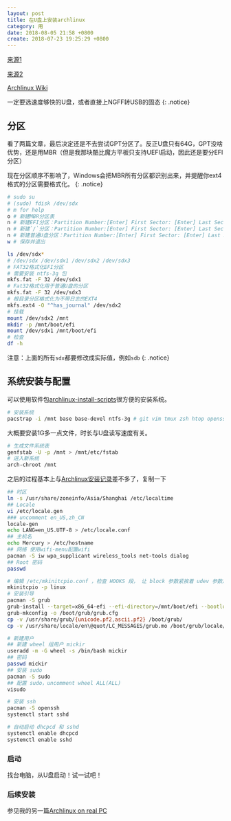 ```yaml
---
layout: post
title: 在U盘上安装archlinux
category: 用
date: 2018-08-05 21:58 +0800
create: 2018-07-23 19:25:29 +0800
---
```


[来源1](https://www.cnblogs.com/askDing/p/5111352.html)

[来源2](https://www.jianshu.com/p/44daa17ed60c)

[Archlinux Wiki](https://wiki.archlinux.org/index.php/Installing_Arch_Linux_on_a_USB_key_(%E7%AE%80%E4%BD%93%E4%B8%AD%E6%96%87))

一定要选速度够快的U盘，或者直接上NGFF转USB的固态
{: .notice}

## 分区
看了两篇文章，最后决定还是不去尝试GPT分区了。反正U盘只有64G，GPT没啥优势，还是用MBR（但是我那块酷比魔方平板只支持UEFI启动，因此还是要分EFI分区）

现在分区顺序不影响了，Windows会把MBR所有分区都识别出来，并提醒你ext4格式的分区需要格式化。
{: .notice}

```bash
# sudo su
# (sudo) fdisk /dev/sdx
# m for help
o # 新建MBR分区表
n # 新建EFI分区：Partition Number:[Enter] First Sector: [Enter] Last Sector: +128M
n # 新建`/`分区：Partition Number:[Enter] First Sector: [Enter] Last Sector: +20G
n # 新建普通U盘分区：Partition Number:[Enter] First Sector: [Enter] Last Sector: [Enter]
w # 保存并退出

ls /dev/sdx*
# /dev/sdx /dev/sdx1 /dev/sdx2 /dev/sdx3
# FAT32格式化EFI分区
# 需要安装 ntfs-3g 包
mkfs.fat -F 32 /dev/sdx1
# Fat32格式化用于普通U盘的分区
mkfs.fat -F 32 /dev/sdx3
# 根目录分区格式化为不带日志的EXT4
mkfs.ext4 -O "^has_journal" /dev/sdx2
# 挂载
mount /dev/sdx2 /mnt
mkdir -p /mnt/boot/efi
mount /dev/sdx1 /mnt/boot/efi
# 检查
df -h
```

注意：上面的所有`sdx`都要修改成实际值，例如`sdb`
{: .notice}

## 系统安装与配置
可以使用软件包[archlinux-install-scripts](https://www.archlinux.org/packages/?name=arch-install-scripts)很方便的安装系统。

```bash
# 安装系统
pacstrap -i /mnt base base-devel ntfs-3g # git vim tmux zsh htop openssh ...
```
大概要安装1G多一点文件，时长与U盘读写速度有关。

```bash
# 生成文件系统表
genfstab -U -p /mnt > /mnt/etc/fstab
# 进入新系统
arch-chroot /mnt
```

之后的过程基本上与[Archlinux安装记录](/blog/archlinux-install.html)差不多了，复制一下

```bash
## 时区
ln -s /usr/share/zoneinfo/Asia/Shanghai /etc/localtime
## Locale
vi /etc/locale.gen
### uncomment en_US,zh_CN
locale-gen
echo LANG=en_US.UTF-8 > /etc/locale.conf
## 主机名
echo Mercury > /etc/hostname
## 网络 使用wifi-menu配置wifi
pacman -S iw wpa_supplicant wireless_tools net-tools dialog
## Root 密码
passwd

# 编辑 /etc/mkinitcpio.conf ，检查 HOOKS 段， 让 block 参数紧挨着 udev 参数之后（早一点加载）
mkinitcpio -p linux
# 安装引导
pacman -S grub
grub-install --target=x86_64-efi --efi-directory=/mnt/boot/efi --bootloader-id=grub --removable --recheck
grub-mkconfig -o /boot/grub/grub.cfg
cp -v /usr/share/grub/{unicode.pf2,ascii.pf2} /boot/grub/
cp -v /usr/share/locale/en\@quot/LC_MESSAGES/grub.mo /boot/grub/locale/en.mo

# 新建用户
## 新建 wheel 组用户 mickir
useradd -m -G wheel -s /bin/bash mickir
## 密码
passwd mickir
## 安装 sudo
pacman -S sudo
## 配置 sudo，uncomment wheel ALL(ALL)
visudo

# 安装 ssh
pacman -S openssh
systemctl start sshd

# 自动启动 dhcpcd 和 sshd
systemctl enable dhcpcd
systemctl enable sshd
```

### 启动
找台电脑，从U盘启动！试一试吧！

### 后续安装
参见我的另一篇[Archlinux on real PC](https://mickir.me/blog/archlinux-gui.html)
